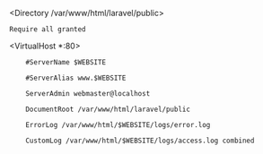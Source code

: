 <Directory /var/www/html/laravel/public>

    Require all granted

</Directory>

<VirtualHost *:80>

        #ServerName $WEBSITE

        #ServerAlias www.$WEBSITE

        ServerAdmin webmaster@localhost

        DocumentRoot /var/www/html/laravel/public

        ErrorLog /var/www/html/$WEBSITE/logs/error.log

        CustomLog /var/www/html/$WEBSITE/logs/access.log combined

</VirtualHost>


